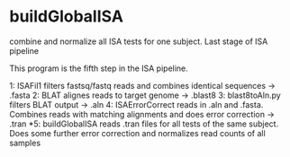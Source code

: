 # buildGlobalISA
combine and normalize all ISA tests for one subject. Last stage of ISA pipeline


This program is the fifth step in the ISA pipeline.

1: ISAFil1 filters fastsq/fastq reads and combines identical sequences -> .fasta
2: BLAT alignes reads to target genome -> .blast8
3: blast8toAln.py filters BLAT output -> .aln
4: ISAErrorCorrect reads in .aln and .fasta. Combines reads with matching alignments and does error correction -> .tran
*5: buildGlobalISA reads .tran files for all tests of the same subject. 
  Does some further error correction and normalizes read counts of all samples
